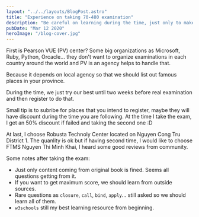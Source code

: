 ```yaml
---
layout: "../../layouts/BlogPost.astro"
title: "Experience on taking 70-480 examination"
description: "Be careful on learning during the time, just only to make sure that we are ready and register the exam before two weeks"
pubDate: "Mar 12 2020"
heroImage: "/blog-cover.jpg"
---
```


First is Pearson VUE (PV) center? Some big organizations as Microsoft, Ruby, Python, Orcacle... they don't want to organize examinations in each country around the world and PV is an agency helps to handle that.

Because it depends on local agency so that we should list out famous places in your province.

During the time, we just try our best until two weeks before real examination and then register to do that.

Small tip is to subribe for places that you intend to register, maybe they will have discount during the time you are following. At the time I take the exam, I get an 50% discount if failed and taking the second one :D

At last, I choose Robusta Technoly Center located on Nguyen Cong Tru District 1. The quanlity is ok but if having second time, I would like to choose FTMS Nguyen Thi Minh Khai, I heard some good reviews from community.

Some notes after taking the exam:

- Just only content coming from original book is fined. Seems all questions getting from it.
- If you want to get maximum score, we should learn from outside sources.
- Rare questions as `closure`, `call`, `bind`, `apply`... still asked so we should learn all of them.
- `w3schools` still my best learning resource from beginning.
